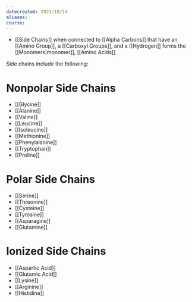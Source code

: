 ```yaml
---
datecreated: 2023/10/14
aliases: 
course:
---
```



- [[Side Chains]] when connected to [[Alpha Carbons]] that have an [[Amino Group]], a [[Carboxyl Groups]], and a [[Hydrogen]] forms the [[Monomers|monomer]], [[Amino Acids]]

Side chains include the following: 

# Nonpolar Side Chains

- [[Glycine]]
- [[Alanine]]
- [[Valine]]
- [[Leucine]]
- [[Isoleucine]]
- [[Methionine]]
- [[Phenylalanine]]
- [[Tryptophan]]
- [[Proline]]

# Polar Side Chains

- [[Serine]]
- [[Threonine]]
- [[Cysteine]]
- [[Tyrosine]]
- [[Asparagine]]
- [[Glutamine]]

# Ionized Side Chains

- [[Aspartic Acid]]
- [[Glutamic Acid]]
- [[Lysine]]
- [[Arginine]]
- [[Histidine]]
